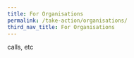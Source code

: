 ```yaml
---
title: For Organisations
permalink: /take-action/organisations/
third_nav_title: For Organisations
---
```


calls, etc